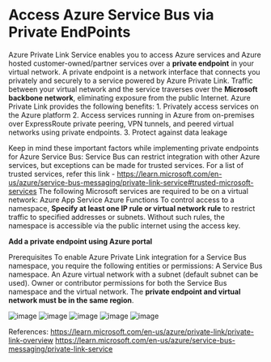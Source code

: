 # Access Azure Service Bus via Private EndPoints

Azure Private Link Service enables you to access Azure services and Azure hosted customer-owned/partner services over a **private endpoint** in your virtual network.
A private endpoint is a network interface that connects you privately and securely to a service powered by Azure Private Link.
Traffic between your virtual network and the service traverses over the **Microsoft backbone network**, eliminating exposure from the public Internet.
Azure Private Link provides the following benefits:
    1. Privately access services on the Azure platform
    2. Access services running in Azure from on-premises over ExpressRoute private peering, VPN tunnels, and peered virtual networks using private endpoints.
    3. Protect against data leakage

Keep in mind these important factors while implementing private endpoints for Azure Service Bus:
    Service Bus can restrict integration with other Azure services, but exceptions can be made for trusted services. For a list of trusted services, refer this link - https://learn.microsoft.com/en-us/azure/service-bus-messaging/private-link-service#trusted-microsoft-services
    The following Microsoft services are required to be on a virtual network:
        Azure App Service
        Azure Functions
    To control access to a namespace, **Specify at least one IP rule or virtual network rule** to restrict traffic to specified addresses or subnets. Without such rules, the namespace is accessible via the public internet using the access key.

**Add a private endpoint using Azure portal**

Prerequisites
To enable Azure Private Link integration for a Service Bus namespace, you require the following entities or permissions:
    A Service Bus namespace.
    An Azure virtual network with a subnet (default subnet can be used).
    Owner or contributor permissions for both the Service Bus namespace and the virtual network.
    The **private endpoint and virtual network must be in the same region**.

![image](https://github.com/saurabh7ar/Demos/assets/132929888/65b4917f-8fc8-495e-bc3e-68be26b7403e)
![image](https://github.com/saurabh7ar/Demos/assets/132929888/9535a16f-4211-4ee5-b2bb-89d16dbebead)
![image](https://github.com/saurabh7ar/Demos/assets/132929888/d0a0eb73-a712-48fa-b674-e305f97be173)
![image](https://github.com/saurabh7ar/Demos/assets/132929888/b2d3148b-a1da-4726-a350-e651d349636a)
![image](https://github.com/saurabh7ar/Demos/assets/132929888/f29e63e4-5c52-4e5a-aedd-67d14659a8c2)





References:
    https://learn.microsoft.com/en-us/azure/private-link/private-link-overview
    https://learn.microsoft.com/en-us/azure/service-bus-messaging/private-link-service
